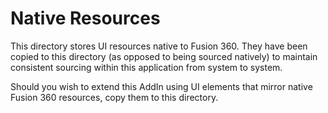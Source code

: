 # Native Resources #
This directory stores UI resources native to Fusion 360. They have been 
copied to this directory (as opposed to being sourced natively) to maintain 
consistent sourcing within this application from system to system.

Should you wish to extend this AddIn using UI elements that mirror native 
Fusion 360 resources, copy them to this directory.
